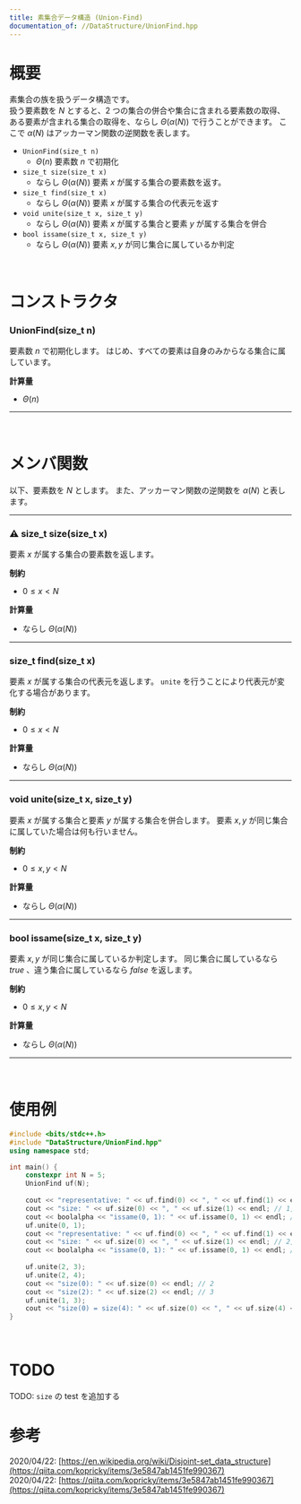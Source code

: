 ```yaml
---
title: 素集合データ構造 (Union-Find)
documentation_of: //DataStructure/UnionFind.hpp
---
```


# 概要

素集合の族を扱うデータ構造です。  
扱う要素数を $N$ とすると、2 つの集合の併合や集合に含まれる要素数の取得、ある要素が含まれる集合の取得を、ならし $\Theta(\alpha(N))$ で行うことができます。
ここで $\alpha(N)$ はアッカーマン関数の逆関数を表します。  

- `UnionFind(size_t n)`
	- $\Theta(n)$ 要素数 $n$ で初期化
- `size_t size(size_t x)`
	- ならし $\Theta(\alpha(N))$ 要素 $x$ が属する集合の要素数を返す。
- `size_t find(size_t x)`
	- ならし $\Theta(\alpha(N))$ 要素 $x$ が属する集合の代表元を返す
- `void unite(size_t x, size_t y)`
	- ならし $\Theta(\alpha(N))$ 要素 $x$ が属する集合と要素 $y$ が属する集合を併合
- `bool issame(size_t x, size_t y)`
	- ならし $\Theta(\alpha(N))$ 要素 $x, y$ が同じ集合に属しているか判定

<br>

# コンストラクタ

### UnionFind(size_t n)

要素数 $n$ で初期化します。
はじめ、すべての要素は自身のみからなる集合に属しています。  

**計算量**

- $\Theta(n)$

---

<br>

# メンバ関数

以下、要素数を $N$ とします。
また、アッカーマン関数の逆関数を $\alpha(N)$ と表します。  

---

### :warning: size_t size(size_t x)

要素 $x$ が属する集合の要素数を返します。  

**制約**

- $0 \leq x < N$

**計算量**

- ならし $\Theta(\alpha(N))$

---

### size_t find(size_t x)

要素 $x$ が属する集合の代表元を返します。
`unite` を行うことにより代表元が変化する場合があります。  

**制約**

- $0 \leq x < N$

**計算量**

- ならし $\Theta(\alpha(N))$

---

### void unite(size_t x, size_t y)

要素 $x$ が属する集合と要素 $y$ が属する集合を併合します。
要素 $x, y$ が同じ集合に属していた場合は何も行いません。  

**制約**

- $0 \leq x, y < N$

**計算量**

- ならし $\Theta(\alpha(N))$

---

### bool issame(size_t x, size_t y)

要素 $x, y$ が同じ集合に属しているか判定します。
同じ集合に属しているなら $true$ 、違う集合に属しているなら $false$ を返します。  

**制約**

- $0 \leq x, y < N$

**計算量**

- ならし $\Theta(\alpha(N))$

---

<br>

# 使用例

```cpp
#include <bits/stdc++.h>
#include "DataStructure/UnionFind.hpp"
using namespace std;

int main() {
	constexpr int N = 5;
	UnionFind uf(N);
	
	cout << "representative: " << uf.find(0) << ", " << uf.find(1) << endl; // 0, 1
	cout << "size: " << uf.size(0) << ", " << uf.size(1) << endl; // 1, 1
	cout << boolalpha << "issame(0, 1): " << uf.issame(0, 1) << endl; // false
	uf.unite(0, 1);
	cout << "representative: " << uf.find(0) << ", " << uf.find(1) << endl; // 0 0 (or 1 1)
	cout << "size: " << uf.size(0) << ", " << uf.size(1) << endl; // 2, 2
	cout << boolalpha << "issame(0, 1): " << uf.issame(0, 1) << endl; // true
	
	uf.unite(2, 3);
	uf.unite(2, 4);
	cout << "size(0): " << uf.size(0) << endl; // 2
	cout << "size(2): " << uf.size(2) << endl; // 3
	uf.unite(1, 3);
	cout << "size(0) = size(4): " << uf.size(0) << ", " << uf.size(4) << endl; // 5, 5
}
```

<br>

# TODO

TODO: `size` の test を追加する  

# 参考

2020/04/22: [https://en.wikipedia.org/wiki/Disjoint-set_data_structure](https://qiita.com/kopricky/items/3e5847ab1451fe990367)  
2020/04/22: [https://qiita.com/kopricky/items/3e5847ab1451fe990367](https://qiita.com/kopricky/items/3e5847ab1451fe990367)  

<br>